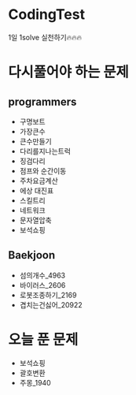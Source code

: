 # CodingTest
1일 1solve 실천하기🔥🔥🔥

# 다시풀어야 하는 문제
## programmers
- 구명보트
- 가장큰수
- 큰수만들기
- 다리를지나는트럭
- 징검다리
- 점프와 순간이동
- 주차요금계산
- 에상 대진표
- 스킬트리
- 네트워크
- 문자열압축
- 보석쇼핑

## Baekjoon
- 섬의개수_4963
- 바이러스_2606
- 로봇조종하기_2169
- 겹치는건싫어_20922

# 오늘 푼 문제
- 보석쇼핑
- 괄호변환
- 주몽_1940

